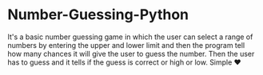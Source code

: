 # Number-Guessing-Python
It's a basic number guessing game in which the user can select a range of numbers by entering the upper and lower limit and then the program tell how many chances it will give the user to guess the number. Then the user has to guess and it tells if the guess is correct or high or low. Simple ♥️
